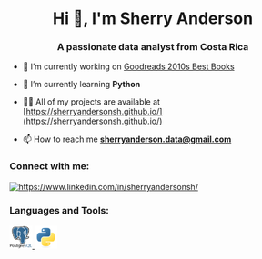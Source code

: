 
<h1 align="center">Hi 👋, I'm Sherry Anderson</h1>
<h3 align="center">A passionate data analyst from Costa Rica</h3>

- 🔭 I’m currently working on [Goodreads 2010s Best Books](https://github.com/sherryandersonsh/BestBooksof2010s)

- 🌱 I’m currently learning **Python**

- 👨‍💻 All of my projects are available at [https://sherryandersonsh.github.io/](https://sherryandersonsh.github.io/)

- 📫 How to reach me **sherryanderson.data@gmail.com**

<h3 align="left">Connect with me:</h3>
<p align="left">
<a href="https://www.linkedin.com/in/sherryandersonsh/" target="blank"><img align="center" src="https://raw.githubusercontent.com/rahuldkjain/github-profile-readme-generator/master/src/images/icons/Social/linked-in-alt.svg" alt="https://www.linkedin.com/in/sherryandersonsh/" height="30" width="40" /></a>
</p>

<h3 align="left">Languages and Tools:</h3>
<p align="left"> <a href="https://www.postgresql.org" target="_blank"> <img src="https://raw.githubusercontent.com/devicons/devicon/master/icons/postgresql/postgresql-original-wordmark.svg" alt="postgresql" width="40" height="40"/> </a> <a href="https://www.python.org" target="_blank"> <img src="https://raw.githubusercontent.com/devicons/devicon/master/icons/python/python-original.svg" alt="python" width="40" height="40"/> </a> </p>
